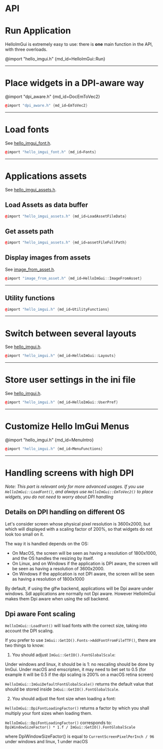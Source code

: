 # API

# Run Application

HelloImGui is extremely easy to use: there is **one** main function in the API, with three overloads.

@import "hello_imgui.h" {md_id=HelloImGui::Run}

----

# Place widgets in a DPI-aware way

@import "dpi_aware.h" {md_id=DocEmToVec2}

```cpp
@import "dpi_aware.h" {md_id=EmToVec2}
```

----
# Load fonts
See [hello_imgui_font.h](https://github.com/pthom/hello_imgui/blob/master/src/hello_imgui/hello_imgui_font.h).
```cpp
@import "hello_imgui_font.h" {md_id=Fonts}
```

----

# Applications assets
See [hello_imgui_assets.h](https://github.com/pthom/hello_imgui/blob/master/src/hello_imgui/hello_imgui_assets.h).

## Load Assets as data buffer

```cpp
@import "hello_imgui_assets.h" {md_id=LoadAssetFileData}
```

## Get assets path

```cpp
@import "hello_imgui_assets.h" {md_id=assetFileFullPath}
```


## Display images from assets
See [image_from_asset.h](https://github.com/pthom/hello_imgui/blob/master/src/hello_imgui/image_from_asset.h).
```cpp
@import "image_from_asset.h" {md_id=HelloImGui::ImageFromAsset}
```

----

## Utility functions

```cpp
@import "hello_imgui.h" {md_id=UtilityFunctions}
```

----
# Switch between several layouts
See [hello_imgui.h](https://github.com/pthom/hello_imgui/blob/master/src/hello_imgui/hello_imgui.h).
    
```cpp
@import "hello_imgui.h" {md_id=HelloImGui::Layouts}
```

----

# Store user settings in the ini file
See [hello_imgui.h](https://github.com/pthom/hello_imgui/blob/master/src/hello_imgui/hello_imgui.h).

```cpp
@import "hello_imgui.h" {md_id=HelloImGui::UserPref}
```

----

# Customize Hello ImGui Menus

@import "hello_imgui.h" {md_id=MenuIntro}

```cpp
@import "hello_imgui.h" {md_id=MenuFunctions}
```

---

# Handling screens with high DPI

_Note: This part is relevant only for more advanced usages. If you use `HelloImGui::LoadFont()`, and always use `HelloImGui::EmToVec2()` to place widgets, you do not need to worry about DPI handling_ 

## Details on DPI handling on different OS

Let's consider screen whose physical pixel resolution is 3600x2000, but which will displayed with a scaling factor of 200%, so that widgets do not look too small on it.

The way it is handled depends on the OS:
- On MacOS, the screen will be seen as having a resolution of 1800x1000, and the OS handles the resizing by itself.
- On Linux, and on Windows if the application is DPI aware, the screen will be seen as having a resolution of 3600x2000.
- On Windows if the application is not DPI aware, the screen will be seen as having a resolution of 1800x1000

By default, if using the glfw backend, applications will be Dpi aware under windows.
Sdl applications are normally not Dpi aware. However HelloImGui makes them Dpi aware when using the sdl backend.


## Dpi aware Font scaling

`HelloImGui::LoadFont()` will load fonts with the correct size, taking into account the DPI scaling.

If you prefer to use `ImGui::GetIO().Fonts->AddFontFromFileTTF()`, there are two things to know:

1. You should adjust `ImGui::GetIO().FontGlobalScale`:

Under windows and linux, it should be is 1: no rescaling should be done by ImGui.
Under macOS and emscripten, it may need to bet set to 0.5 (for example it will be 0.5 if the dpi scaling is 200%
on a macOS retina screen)

`HelloImGui::ImGuiDefaultFontGlobalScale()` returns the default value that should be stored inside `ImGui::GetIO().FontGlobalScale`.


2. You should adjust the font size when loading a font:

`HelloImGui::DpiFontLoadingFactor()` returns a factor by which you shall multiply your font sizes when loading them.

`HelloImGui::DpiFontLoadingFactor()` corresponds to:
`DpiWindowSizeFactor() * 1.f / ImGui::GetIO().FontGlobalScale`

where DpiWindowSizeFactor() is equal to `CurrentScreenPixelPerInch / 96`
under windows and linux, 1 under macOS
